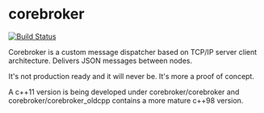 # corebroker

[![Build Status](https://travis-ci.org/yangosoft/corebroker.svg?branch=master)](https://travis-ci.org/yangosoft/corebroker)

Corebroker is a custom message dispatcher based on TCP/IP server client architecture. Delivers JSON messages between nodes.

It's not production ready and it will never be. It's more a proof of concept.

A c++11 version is being developed under corebroker/corebroker and corebroker/corebroker_oldcpp contains a more mature c++98 version.





